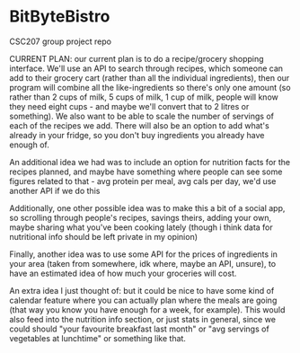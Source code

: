 # BitByteBistro
CSC207 group project repo

CURRENT PLAN:
our current plan is to do a recipe/grocery shopping interface. We'll use an API to search through recipes, which someone can add to their grocery cart (rather than all the individual ingredients), then our program will combine all the like-ingredients so there's only one amount (so rather than 2 cups of milk, 5 cups of milk, 1 cup of milk, people will know they need eight cups - and maybe we'll convert that to 2 litres or something). We also want to be able to scale the number of servings of each of the recipes we add. There will also be an option to add what's already in your fridge, so you don't buy ingredients you already have enough of.

An additional idea we had was to include an option for nutrition facts for the recipes planned, and maybe have something where people can see some figures related to that - avg protein per meal, avg cals per day, we'd use another API if we do this

Additionally, one other possible idea was to make this a bit of a social app, so scrolling through people's recipes, savings theirs, adding your own, maybe sharing what you've been cooking lately (though i think data for nutritional info should be left private in my opinion)

Finally, another idea was to use some API for the prices of ingredients in your area (taken from somewhere, idk where, maybe an API, unsure), to have an estimated idea of how much your groceries will cost.

An extra idea I just thought of: but it could be nice to have some kind of calendar feature where you can actually plan where the meals are going (that way you know you have enough for a week, for example). This would also feed into the nutrition info section, or just stats in general, since we could should "your favourite breakfast last month" or "avg servings of vegetables at lunchtime" or something like that.
